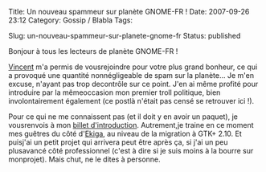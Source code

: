 Title: Un nouveau spammeur sur planète GNOME-FR !
Date: 2007-09-26 23:12
Category: Gossip / Blabla
Tags:

Slug: un-nouveau-spammeur-sur-planete-gnome-fr
Status: published

Bonjour à tous les lecteurs de planète GNOME-FR !  
  
[Vincent](\%22http://www.vuntz.net/journal/\%22) m'a permis de vousrejoindre pour votre plus grand bonheur, ce qui a provoqué une quantité nonnégligeable de spam sur la planète... Je m'en excuse, n'ayant pas trop decontrôle sur ce point. J'en ai même profité pour introduire par la mêmeoccasion mon premier troll politique, bien involontairement également (ce postlà n'était pas censé se retrouver ici !).  
  
Pour ce qui ne me connaissent pas (et il doit y en avoir un paquet), je vousrenvois à mon [billet d'introduction](\%22/post/2006/12/06/Il-y-a-un-debut-a-tout\%22). Autrement,je traine en ce moment mes guêtres du côté d'[Ekiga](\%22http://ekiga.org/\%22), au niveau de la migration à GTK+ 2.10. Et puisj'ai un petit projet qui arrivera peut être après ça, si j'ai un peu plusavancé côté professionnel (c'est à dire si je suis moins à la bourre sur monprojet). Mais chut, ne le dites à personne.
